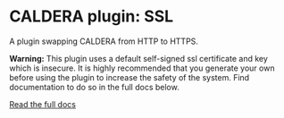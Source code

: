 # CALDERA plugin: SSL

A plugin swapping CALDERA from HTTP to HTTPS.

**Warning:** This plugin uses a default self-signed ssl certificate and key which is insecure.
It is highly recommended that you generate your own before using the plugin to increase the safety of the system.
Find documentation to do so in the full docs below. 

[Read the full docs](https://github.com/mitre/caldera/wiki/Plugin:-ssl)